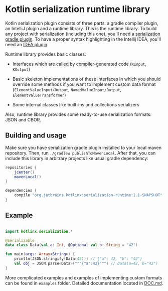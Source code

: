 # Kotlin serialization runtime library

Kotlin serialization plugin consists of three parts: a gradle compiler plugin, an IntelliJ plugin and a runtime library. 
This is the runtime library. To build any project with serialization (including this one), you'll
need a [serialization gradle plugin](https://github.com/sandwwraith/kotlin/tree/startsev/kotlinx/serialization/libraries#kotlin-serialization-gradle-plugin).
To have a proper syntax highlighting in the Intellij IDEA, you'll need an [IDEA plugin](https://github.com/sandwwraith/kotlin/blob/startsev/kotlinx/serialization/plugins/kotlin-serialization/kotlin-serialization-compiler/README.md).

Runtime library provides basic classes:

* Interfaces which are called by compiler-generated code (`KInput`, `KOutput`)

* Basic skeleton implementations of these interfaces in which you should override some methods if you want to implement custom data format (`ElementValueInput/Output`, `NamedValueInput/Output`, `ElementValueTransformer`)

* Some internal classes like built-ins and collections serializers

Also, runtime library provides some ready-to-use serialization formats: JSON and CBOR.

## Building and usage

Make sure you have serialization gradle plugin installed to your local maven repository. Then, run `./gradlew publishToMavenLocal`. After that, you can include this library in arbitrary projects like usual gradle dependency:

```gradle
repositories {
    jcenter()
    mavenLocal()
}

dependencies {
    compile "org.jetbrains.kotlinx:serialization-runtime:1.1-SNAPSHOT"
}
```

## Example

```kotlin

import kotlinx.serialization.*

@Serializable
data class Data(val a: Int, @Optional val b: String = "42")

fun main(args: Array<String>) {
    println(JSON.stringify(Data(42))) // {"a": 42, "b": "42"}
    val obj = JSON.parse<Data>("""{"a":42}""") // Data(a=42, b="42")
}
```

More complicated examples and examples of implementing custom formats can be found in `examples` folder. Detailed documentation located in [DOC.md](DOC.md).